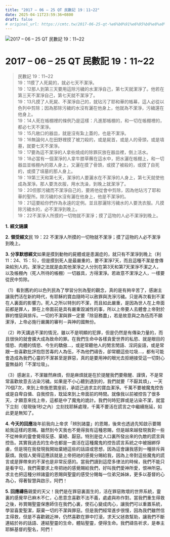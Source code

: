 ```yaml
---
title: "2017 – 06 – 25 QT 民數記 19：11~22"
date: 2025-04-11T23:59:36+0800
draft: false
# original_url: https://cmtc.tw/2017-06-25-qt-%e6%b0%91%e6%95%b8%e8%a8%98-19%ef%bc%9a1122
---
```


![2017 – 06 – 25 QT 民數記 19：11~22](/images/qt.jpg   "2017 – 06 – 25 QT 民數記 19：11~22")

# 2017 – 06 – 25 QT 民數記 19：11~22

> 民數記 19：11~22  
> 19：11摸了人死屍的，就必七天不潔淨。  
> 19：12那人到第三天要用這除污穢的水潔淨自己，第七天就潔淨了。他若在第三天不潔淨自己，第七天就不潔淨了。  
> 19：13凡摸了人死屍、不潔淨自己的，就玷污了耶和華的帳幕，這人必從以色列中剪除；因為那除污穢的水沒有灑在他身上，他就為不潔淨，污穢還在他身上。  
> 19：14人死在帳棚裡的條例乃是這樣：凡進那帳棚的，和一切在帳棚裡的，都必七天不潔淨。  
> 19：15凡敞口的器皿，就是沒有紮上蓋的，也是不潔淨。  
> 19：16無論何人在田野裡摸了被刀殺的，或是屍首，或是人的骨頭，或是墳墓，就要七天不潔淨。  
> 19：17要為這不潔淨的人拿些燒成的除罪灰放在器皿裡，倒上活水。  
> 19：18必當有一個潔淨的人拿牛膝草蘸在這水中，把水灑在帳棚上，和一切器皿並帳棚內的眾人身上，又灑在摸了骨頭，或摸了被殺的，或摸了自死的，或摸了墳墓的那人身上。  
> 19：19第三天和第七天，潔淨的人要灑水在不潔淨的人身上，第七天就使他成為潔淨。那人要洗衣服，用水洗澡，到晚上就潔淨了。  
> 19：20但那污穢而不潔淨自己的，要將他從會中剪除，因為他玷污了耶和華的聖所。除污穢的水沒有灑在他身上，他是不潔淨的。  
> 19：21這要給你們作為永遠的定例。並且那灑除污穢水的人要洗衣服。凡摸除污穢水的，必不潔淨到晚上。  
> 19：22不潔淨人所摸的一切物就不潔淨；摸了這物的人必不潔淨到晚上。

**1.** **經文誦讀**

**2.** **領受經文**民 19：22 不潔淨人所摸的一切物就不潔淨；摸了這物的人必不潔淨到晚上。

**3. 分享默想經文**如果是摸到動物的屍體或是患漏症的，就只有不潔淨到晚上（利11：24、15：5），但是摸到死人是最嚴重的，要不潔淨7天，而且這種不潔是會傳染給別人的。潔淨之法就是由其他潔淨之人分別在第3天和第7天潔淨不潔之人，以及帳棚內（死人所待的帳棚）一切器具，方得潔淨。若故意不潔淨之人，一樣要從民中剪除。

（1）看到舊約的以色列民為了學習分別為聖的觀念，真的是有夠辛苦了，感謝主讓我們活在新約時代，有耶穌的寶血隨時可以赦罪與洗淨污穢。只是再次看到不潔在人裏面的影響力。死人之所以特別的不潔，而且如此嚴重，是因為世人在上帝面前都是罪人，罪在上帝面前是具有嚴重毀滅性的事，所以上帝要人去體會上帝對於罪的憎惡與排斥。一切的不潔與罪一定要「除惡務盡」，若是故意與之為伍而不願潔淨，上帝必施行嚴厲的審判－與神的國無份。

（2）昨天講過不潔的情況，雖以不是明顯的犯罪，但是仍然是有傳染力量的，而且很快的就會擴大成為致命的罪。在我們生命中各樣貪愛世界的私慾、就是眼目的情慾、肉體的情慾、今生的驕傲…，或是常聽他人的閒言閒語、淫詞妄語，或是常跟一些喜歡批評抱怨苦毒的人為伍，不為他們禱告，卻常聽這些垃圾…，都有可能會造成為我們心靈的不潔甚至是罪惡，真的是要用神的眼光去拒絕接受這一切對心靈無益的「不潔垃圾」。

（3）感謝主，不潔雖然麻煩，但是麻煩就是在於提醒我們要儆醒、謹慎，不是常常喜歡故意去沾染污穢。如果是不小心聽到遇到的，我們就要「不厭其煩」，一天70個7次，來到上帝施恩寶座前，承認己過求主的寶血潔淨。千萬不要被魔鬼控告或是自卑自憐、自我控告，耽延來到上帝面前的時間。就像我以前被控告了很多天，才願意來找上帝，這都是中了魔鬼的詭計。我們何時犯罪或是沾染不潔，就當下立刻（發現後1秒之內）立刻找耶穌處理，千萬不要活在謊言之中繼續拖延，如此更是無知了。

**4. 今天的回應**幾年前我向上帝求「辨別諸靈」的恩賜，後來也透過先知啟示要賜給我這樣的恩賜。雖然到今天我也不覺得我有這種恩賜，但是越來越發現我對一些不從神來的靈會覺得反感、棄絕、厭惡。特別是從人口裏所發出來的仇敵的謊言與控告。其實我過去的生命也都是一直活在這種魔鬼的控告謊言系統之中被捆綁俘虜，但是現在我發現我開始棄絕這些的話語或思想，因為這會讓我感到一種排斥與厭煩。我個人覺得這應該就是上帝把祂的感覺分賜給我，因為上帝對這些魔鬼的謊言或是罪帶來的不潔也是非常反感的。當我們讀到這麼多律法的時候，我們不能只是看字句，我們需要求上帝把祂的感覺賜給我們，好叫我們愛神所愛，恨神所惡。求主也把這種分辨諸靈的恩賜與聖靈的感受分賜每一位弟兄姊妹，更多以基督的心為心，得著智慧與啟示，阿們！

**5. 回應禱告**親愛的天父！我們是在罪惡裏面生的，活在罪惡敗壞的世界系統，靈裏的感覺早已麻木不仁，心思意念喜歡不法不義，處處與祢作對。當我們重生得救之後，祢賞賜聖靈保惠師住在我們心裏，使石心變成肉心，讓我們可以重置系統，學習喜愛聖潔，厭棄一切的不潔與罪惡。但是我們經常進步很慢，因為我們雖然信主得救，但是不喜歡親近神，仍然喜歡在罪中打滾，求天父拯救幫助，讓我們不斷連結於祢的話語、連結聖靈的生命，體貼聖靈，便得生命。我們禱告祈求，是奉主耶穌基督的聖名，阿們！